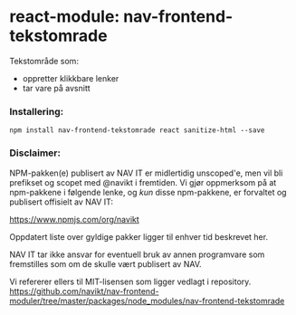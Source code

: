 # react-module: nav-frontend-tekstomrade

Tekstområde som:
 + oppretter klikkbare lenker
 + tar vare på avsnitt 
 
 ### Installering:
 ```
 npm install nav-frontend-tekstomrade react sanitize-html --save
 ```
 
 
 ### Disclaimer:
 NPM-pakken(e) publisert av NAV IT er midlertidig unscoped'e, 
 men vil bli prefikset og scopet med @navikt i fremtiden. Vi 
 gjør oppmerksom på at npm-pakkene i følgende lenke, 
 og *kun* disse npm-pakkene, er forvaltet og publisert offisielt av NAV IT:
 
 https://www.npmjs.com/org/navikt
 
 Oppdatert liste over gyldige pakker ligger til enhver tid beskrevet her.
 
 NAV IT tar ikke ansvar for eventuell bruk av annen programvare som 
 fremstilles som om de skulle vært publisert av NAV.
 
 Vi refererer ellers til MIT-lisensen som ligger vedlagt i repository.
https://github.com/navikt/nav-frontend-moduler/tree/master/packages/node_modules/nav-frontend-tekstomrade